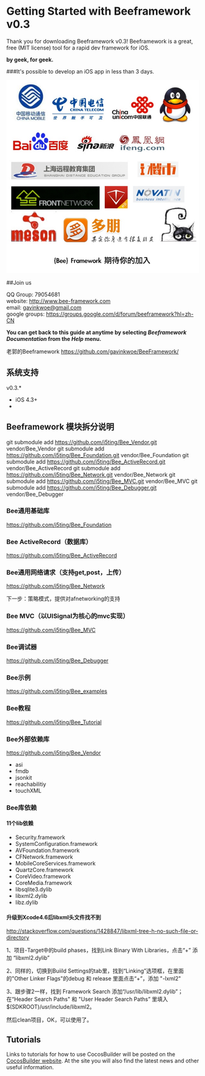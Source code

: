 # Getting Started with Beeframework v0.3
Thank you for downloading Beeframework v0.3! Beeframework is a great, free (MIT license) tool for a rapid dev framework for iOS.    

**by geek, for geek.**    

###It's possible to develop an iOS app in less than 3 days.

![image](1-1.png?raw=true)

##Join us

QQ Group:      79054681    
website:       http://www.bee-framework.com    
email:         gavinkwoe@gmail.com    
google groups: https://groups.google.com/d/forum/beeframework?hl=zh-CN

**You can get back to this guide at anytime by selecting *Beeframework Documentation* from the *Help* menu.**

老郭的Beeframework  https://github.com/gavinkwoe/BeeFramework/

## 系统支持

v0.3.*

- iOS 4.3+
- 


    
## Beeframework 模块拆分说明


git submodule add https://github.com/i5ting/Bee_Vendor.git vendor/Bee_Vendor
git submodule add https://github.com/i5ting/Bee_Foundation.git vendor/Bee_Foundation
git submodule add https://github.com/i5ting/Bee_ActiveRecord.git vendor/Bee_ActiveRecord
git submodule add https://github.com/i5ting/Bee_Network.git vendor/Bee_Network
git submodule add https://github.com/i5ting/Bee_MVC.git vendor/Bee_MVC
git submodule add https://github.com/i5ting/Bee_Debugger.git vendor/Bee_Debugger



###  Bee通用基础库

https://github.com/i5ting/Bee_Foundation

### Bee ActiveRecord（数据库）

https://github.com/i5ting/Bee_ActiveRecord

### Bee通用网络请求（支持get,post，上传）

https://github.com/i5ting/Bee_Network

下一步：策略模式，提供对afnetworking的支持

### Bee MVC（以UISignal为核心的mvc实现）

https://github.com/i5ting/Bee_MVC

### Bee调试器

https://github.com/i5ting/Bee_Debugger 

### Bee示例

https://github.com/i5ting/Bee_examples

### Bee教程

https://github.com/i5ting/Bee_Tutorial


### Bee外部依赖库

https://github.com/i5ting/Bee_Vendor

- asi
- fmdb
- jsonkit
- reachabilitiy
- touchXML


### Bee库依赖

#### 11个lib依赖

- Security.framework
- SystemConfiguration.framework
- AVFoundation.framework
- CFNetwork.framework
- MobileCoreServices.framework
- QuartzCore.framework
- CoreVideo.framework
- CoreMedia.framework
- libsqlite3.dylib
- libxml2.dylib
- libz.dylib

#### 升级到Xcode4.6后libxml头文件找不到

http://stackoverflow.com/questions/1428847/libxml-tree-h-no-such-file-or-directory

1、项目-Target中的build phases，找到Link Binary With Libraries，点击“+” 添加 “libxml2.dylib”

2、同样的，切换到Buiild Settings的tab里，找到“Linking”选项框，在里面的"Other Linker Flags"的debug 和 release 里面点击“+”，添加 "-lxml2"

3、跟步骤2一样，找到 Framework Search 添加“/usr/lib/libxml2.dylib”； 在“Header Search Paths" 和 "User Header Search Paths” 里填入$(SDKROOT)/usr/include/libxml2。

然后clean项目，OK，可以使用了。



## Tutorials
Links to tutorials for how to use CocosBuilder will be posted on the [CocosBuilder website](http://cocosbuilder.com). At the site you will also find the latest news and other useful information.
